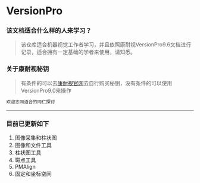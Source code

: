 # VersionPro

### 该文档适合什么样的人来学习？

> 该仓库适合机器视觉工作者学习，并且依照康耐视VersionPro9.6文档进行记录，适合拥有一定基础的学者来使用，请知悉。

### 关于康耐视秘钥

> 有条件的可以去[康耐视官网](https://www.cognex.cn)去自行购买秘钥，没有条件的可以使用VersionPro9.0来操作

```js
欢迎志同道合的同仁探讨
```
---
### 目前已更新如下
1. 图像采集和柱状图
2. 图像和文件工具
3. 柱状图工具
4. 斑点工具
5. PMAlign
6. 固定和坐标空间